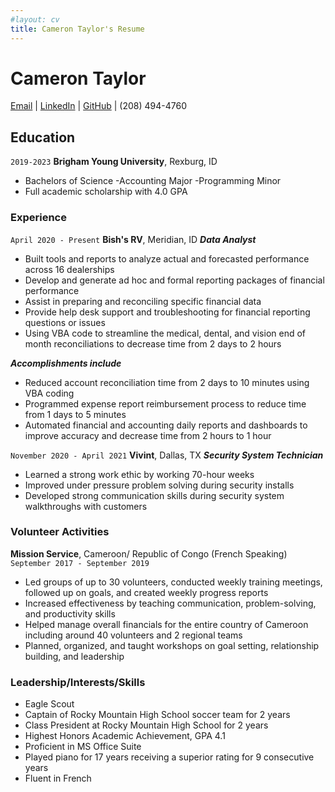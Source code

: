 ```yaml
---
#layout: cv
title: Cameron Taylor's Resume
---
```

# Cameron Taylor

<div id="webaddress">
<a href="cameron.macneil.taylor@gmail.com ">Email</a>
| <a href="www.linkedin.com/in/cameron macneil taylor">LinkedIn</a>
| <a href="https://github.com/acctg-analyst">GitHub</a>
|  (208) 494-4760
</div>

<!-- https://www.monique.tech/the-art-of-markdown -->

## Education

`2019-2023`
__Brigham Young University__, Rexburg, ID
- Bachelors of Science 
-Accounting Major
-Programming Minor
- Full academic scholarship with 4.0 GPA

### Experience

`April 2020 - Present`
__Bish's RV__, Meridian, ID
__*Data Analyst*__
- Built tools and reports to analyze actual and forecasted performance across 16 dealerships
- Develop and generate ad hoc and formal reporting packages of financial performance
- Assist in preparing and reconciling specific financial data
- Provide help desk support and troubleshooting for financial reporting questions or issues
- Using VBA code to streamline the medical, dental, and vision end of month reconciliations to decrease time from 2 days to 2 hours

__*Accomplishments include*__
-	Reduced account reconciliation time from 2 days to 10 minutes using VBA coding
-	Programmed expense report reimbursement process to reduce time from 1 days to 5 minutes
-	Automated financial and accounting daily reports and dashboards to improve accuracy and decrease time from 2 hours to 1 hour

`November 2020 - April 2021`
__Vivint__, Dallas, TX
__*Security System Technician*__
- Learned a strong work ethic by working 70-hour weeks
- Improved under pressure problem solving during security installs
- Developed strong communication skills during security system walkthroughs with customers

### Volunteer Activities
__Mission Service__, Cameroon/ Republic of Congo (French Speaking)
`September 2017 - September 2019`

- Led groups of up to 30 volunteers, conducted weekly training meetings, followed up on goals, and created weekly progress reports
- Increased effectiveness by teaching communication, problem-solving, and productivity skills
- Helped manage overall financials for the entire country of Cameroon including around 40 volunteers and 2 regional teams
- Planned, organized, and taught workshops on goal setting, relationship building, and leadership

### Leadership/Interests/Skills


- Eagle Scout
- Captain of Rocky Mountain High School soccer team for 2 years
- Class President at Rocky Mountain High School for 2 years
- Highest Honors Academic Achievement, GPA 4.1
- Proficient in MS Office Suite
- Played piano for 17 years receiving a superior rating for 9 consecutive years
- Fluent in French



<!-- ### Footer

Last updated: May 2013 -->


